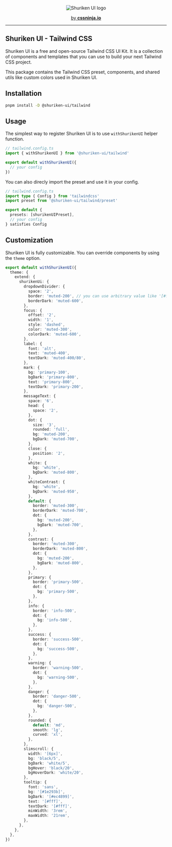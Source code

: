 <p align="center">
  <picture>
    <source media="(prefers-color-scheme: dark)" srcset="https://user-images.githubusercontent.com/3911343/232132279-8d8bf0ad-b1d7-4802-984e-a696763dc6cd.png">
    <source media="(prefers-color-scheme: light)" srcset="https://user-images.githubusercontent.com/3911343/232132309-62971744-dcdb-429c-aa93-6ba0c1caac42.png">
    <img alt="Shuriken UI logo" src="https://user-images.githubusercontent.com/3911343/232132309-62971744-dcdb-429c-aa93-6ba0c1caac42.png">
  </picture>
</p>


<p align="center">
  <a href="https://cssninja.io" title="Our official website">by <strong>cssninja.io</strong></a>
</p>

---

## Shuriken UI - Tailwind CSS 

Shuriken UI is a free and open-source Tailwind CSS UI Kit. It is a collection of components and templates that you can use to build your next Tailwind CSS project.

This package contains the Tailwind CSS preset, components, and shared utils like custom colors used in Shuriken UI.

## Installation

```bash
pnpm install -D @shuriken-ui/tailwind
```

## Usage

The simplest way to register Shuriken UI is to use `withShurikenUI` helper function.

```ts
// tailwind.config.ts
import { withShurikenUI } from '@shuriken-ui/tailwind'

export default withShurikenUI({
  // your config
})
```


You can also direcly import the preset and use it in your config.

```ts
// tailwind.config.ts
import type { Config } from 'tailwindcss'
import preset from '@shuriken-ui/tailwind/preset'

export default {
  presets: [shurikenUIPreset],
  // your config
} satisfies Config
```

## Customization

Shuriken UI is fully customizable. You can override components by using the `theme` option.

```ts
export default withShurikenUI({
  theme: {
    extend: {
      shurikenUi: {
        dropdownDivider: {
          space: '2',
          border: 'muted-200', // you can use arbitrary value like '[#fff]'
          borderDark: 'muted-600',
        },
        focus: {
          offset: '2',
          width: '1',
          style: 'dashed',
          color: 'muted-300',
          colorDark: 'muted-600',
        },
        label: {
          font: 'alt',
          text: 'muted-400',
          textDark: 'muted-400/80',
        },
        mark: {
          bg: 'primary-100',
          bgDark: 'primary-800',
          text: 'primary-800',
          textDark: 'primary-200',
        },
        messageText: {
          space: '6',
          head: {
            space: '2',
          },
          dot: {
            size: '3',
            rounded: 'full',
            bg: 'muted-200',
            bgDark: 'muted-700',
          },
          close: {
            position: '2',
          },
          white: {
            bg: 'white',
            bgDark: 'muted-800',
          },
          whiteContrast: {
            bg: 'white',
            bgDark: 'muted-950',
          },
          default: {
            border: 'muted-300',
            borderDark: 'muted-700',
            dot: {
              bg: 'muted-200',
              bgDark: 'muted-700',
            },
          },
          contrast: {
            border: 'muted-300',
            borderDark: 'muted-800',
            dot: {
              bg: 'muted-200',
              bgDark: 'muted-800',
            },
          },
          primary: {
            border: 'primary-500',
            dot: {
              bg: 'primary-500',
            },
          },
          info: {
            border: 'info-500',
            dot: {
              bg: 'info-500',
            },
          },
          success: {
            border: 'success-500',
            dot: {
              bg: 'success-500',
            },
          },
          warning: {
            border: 'warning-500',
            dot: {
              bg: 'warning-500',
            },
          },
          danger: {
            border: 'danger-500',
            dot: {
              bg: 'danger-500',
            },
          },
          rounded: {
            default: 'md',
            smooth: 'lg',
            curved: 'xl',
          },
        },
        slimscroll: {
          width: '[6px]',
          bg: 'black/5',
          bgDark: 'white/5',
          bgHover: 'black/20',
          bgHoverDark: 'white/20',
        },
        tooltip: {
          font: 'sans',
          bg: '[#1e293b]',
          bgDark: '[#ec4899]',
          text: '[#fff]',
          textDark: '[#fff]',
          minWidth: '3rem',
          maxWidth: '21rem',
        },
      },
    },
  },
})
```